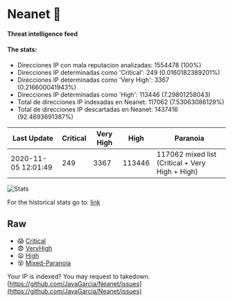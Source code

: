 # Neanet :hocho:
#### Threat intelligence feed
#### The stats:

- Direcciones IP con mala reputacion analizadas: 1554478 (100%)
- Direcciones IP determinadas como 'Critical':  249 (0.0160182389201%)
- Direcciones IP determinadas como 'Very High':  3367 (0.216600041943%)
- Direcciones IP determinadas como 'High':  113446 (7.29801258043)
- Total de direcciones IP indexadas en Neanet:  117062 (7.53063086129%)
- Total de direcciones IP descartadas en Neanet:  1437416 (92.4693691387%)

| Last Update | Critical | Very High | High | Paranoia |
| --- | --- | --- | --- | --- |
| 2020-11-05 12:01:49 | 249 | 3367 | 113446 | 117062 mixed list (Critical + Very High + High)|

![Stats](https://docs.google.com/spreadsheets/d/e/2PACX-1vSnaNMIXVabIpDJjufMlzH7poXnshF3mgd8Is1g9ytUEzVsP5my4Trn8f-xkoLLQ38xpL3HtmUexLo6/pubchart?oid=501124687&format=image)

For the historical stats go to: [link](/stats.csv)
## Raw
- :scream: [Critical](https://raw.githubusercontent.com/JavaGarcia/Neanet/master/blacklists/neanet_critical.txt)
- :fearful: [VeryHigh](https://raw.githubusercontent.com/JavaGarcia/Neanet/master/blacklists/neanet_veryHigh.txtt)
- :frowning: [High](https://raw.githubusercontent.com/JavaGarcia/Neanet/master/blacklists/neanet_high.txt)
- :dizzy_face: [Mixed-Paranoia](https://raw.githubusercontent.com/JavaGarcia/Neanet/master/blacklists/neanet_all.txt)


Your IP is indexed? You may request to takedown. [https://github.com/JavaGarcia/Neanet/issues](https://github.com/JavaGarcia/Neanet/issues)































































































































































































































































































































































































































































































































































































































































































































































































































































































































































































































































































































































































































































































































































































































































































































































































































































































































































































































































































































































































